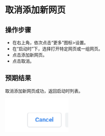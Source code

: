 # 取消添加新网页

## 操作步骤

- 在右上角，依次点击“更多”图标>设置。
- 在“启动时”下，选择打开特定网页或一组网页。
- 点击添加新网页。
- 点击取消。

## 预期结果

取消添加新网页成功，返回启动时列表。

![取消添加新网页-1](./img/取消添加新网页-1.png)
